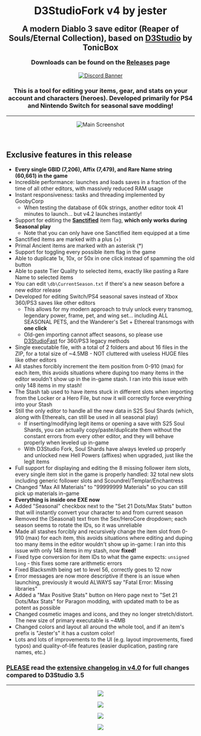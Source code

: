 <h1 align="center" style="margin-top: 0px;">
	D3StudioFork v4 by jester
</h1>

<h2 align="center" style="margin-top: 0px;">
  A modern Diablo 3 save editor (Reaper of Souls/Eternal Collection), based on <a href="https://github.com/Tonic-Box/D3Studio">D3Studio</a> by TonicBox
</h2>

<h3 align="center" style="margin-top: 0px;">
	Downloads can be found on the <a href="https://github.com/god-jester/D3StudioFork/releases">Releases</a> page
</h3>

<p align="center" style="margin-bottom: 20px;">
  <a href="https://jester.dev/discord">
    <img src="https://discordapp.com/api/guilds/879421301054386186/widget.png?style=banner3" alt="Discord Banner" align="center">
  </a>
</p>

<h3 align="center">
  This is a tool for editing your items, gear, and stats on your account and characters (heroes). Developed primarily for PS4 and Nintendo Switch for seasonal save modding!
</h3>

<hr>

<p align="center" width="100%">
	<img src="https://i.imgur.com/jZ7cr4q.png" alt="Main Screenshot"> 
</p>

<br>

## Exclusive features in this release
- **Every single GBID (7,206), Affix (7,479), and Rare Name string (60,661) in the game**
- Incredible performance: launches and loads saves in a fraction of the time of all other editors, with massively reduced RAM usage
- Instant responsiveness: tasks and threading implemented by GoobyCorp
	- When testing the database of 60k strings, another editor took 41 minutes to launch... but v4.2 launches instantly!
- Support for editing the **<ins>Sanctified</ins>** item flag, **which only works during Seasonal play**
	- Note that you can only have one Sanctified item equipped at a time
- Sanctified items are marked with a plus (+)
- Primal Ancient items are marked with an asterisk (*)
- Support for toggling every possible item flag in the game 
- Able to duplicate 1x, 10x, or 50x in one click instead of spamming the old button
- Able to paste Tier Quality to selected items, exactly like pasting a Rare Name to selected items
- You can edit `\db\CurrentSeason.txt` if there's a new season before a new editor release
- Developed for editing Switch/PS4 seasonal saves instead of Xbox 360/PS3 saves like other editors
	- This allows for my modern approach to truly unlock every transmog, legendary power, frame, pet, and wing set... including ALL SEASONAL PETS, and the Wanderer's Set + Ethereal transmogs with **one click**
	- Old-gen importing cannot affect seasons, so please use [D3StudioFast](https://github.com/god-jester/D3StudioFast/releases/latest) for 360/PS3 legacy methods
- Single executable file, with a total of 2 folders and about 16 files in the ZIP, for a total size of ~4.5MB - NOT cluttered with useless HUGE files like other editors
- All stashes forcibly increment the item position from 0-910 (max) for each item, this avoids situations where duping too many items in the editor wouldn't show up in the in-game stash. I ran into this issue with only 148 items in my stash!
- The Stash tab used to have items stuck in different slots when importing from the Locker or a Hero File, but now it will correctly force everything into your Stash
- Still the only editor to handle all the new data in S25 Soul Shards (which, along with Ethereals, can still be used in all seasonal play)
 	- If inserting/modifying legit items or opening a save with S25 Soul Shards, you can actually copy/paste/duplicate them without the constant errors from every other editor, and they will behave properly when leveled up in-game
 	- With D3Studio Fork, Soul Shards have always leveled up properly and unlocked new Hell Powers (affixes) when upgraded, just like the legit items
- Full support for displaying and editing the 8 missing follower item slots, every single item slot in the game is properly handled: 32 total new slots including generic follower slots and Scoundrel/Templar/Enchantress
- Changed "Max All Materials" to "99999999 Materials" so you can still pick up materials in-game
- **Everything is inside one EXE now**
- Added "Seasonal" checkbox next to the "Set 21 Dots/Max Stats" button that will instantly convert your character to and from current season
- Removed the (Seasonal) text from the Sex/HeroCore dropdown; each season seems to rotate the IDs, so it was unreliable
- Made all stashes forcibly and recursively change the item slot from 0-910 (max) for each item, this avoids situations where editing and duping too many items in the editor wouldn't show up in-game: I ran into this issue with only 148 items in my stash, now **fixed!**
- Fixed type conversion for item IDs to what the game expects: `unsigned long` - this fixes some rare arithmetic errors
- Fixed Blacksmith being set to level 56, correctly goes to 12 now
- Error messages are now more descriptive if there is an issue when launching, previously it would ALWAYS say "Fatal Error: Missing libraries"
- Added a "Max Positive Stats" button on Hero page next to "Set 21 Dots/Max Stats" for Paragon modding, with updated math to be as potent as possible
- Changed cosmetic images and icons, and they no longer stretch/distort. The new size of primary executable is ~4MB
- Changed colors and layout all around the whole tool, and if an item's prefix is "Jester's" it has a custom color!
- Lots and lots of improvements to the UI (e.g. layout improvements, fixed typos) and quality-of-life features (easier duplication, pasting rare names, etc.)


### **<ins>PLEASE</ins> read the [extensive changelog in v4.0](https://github.com/god-jester/D3StudioFork/releases/tag/v4.0.0)** for full changes compared to D3Studio 3.5

<hr>

<p align="center" width="100%">
	<img src="https://i.imgur.com/aWaxHNL.png"> 
</p>

<p align="center" width="100%">
	<img src="https://i.imgur.com/LHBHCJX.png"> 
</p>

<p align="center" width="100%">
	<img src="https://i.imgur.com/kh3aRXu.png"> 
</p>

<p align="center" width="100%">
	<img src="https://i.imgur.com/s3xNnnp.png"> 
</p>
